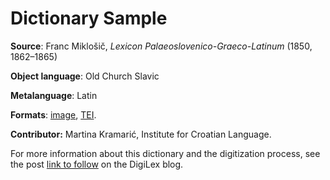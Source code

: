 # Dictionary Sample


**Source**: Franc Miklošič, _Lexicon Palaeoslovenico-Graeco-Latinum_ (1850, 1862–1865)

**Object language**: Old Church Slavic

**Metalanguage**: Latin

**Formats**: [image](aleksandrov.png), [TEI](aleksandrov.xml). 

**Contributor:** Martina Kramarić, Institute for Croatian Language. 

For more information about this dictionary and the digitization process, see the post [link to follow]() on the DigiLex blog. 